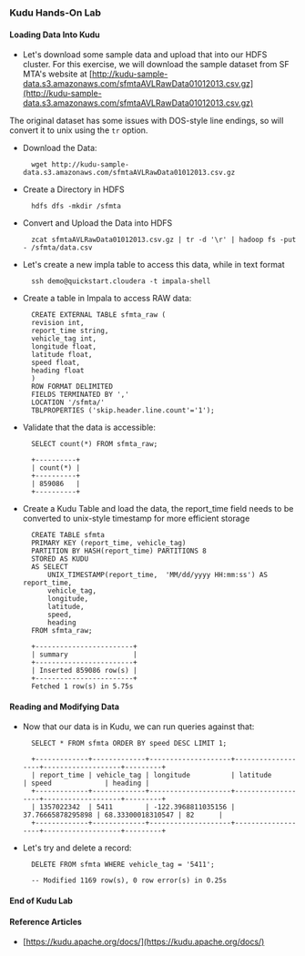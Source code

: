 ### Kudu Hands-On Lab

#### Loading Data Into Kudu

* Let's download some sample data and upload that into our HDFS cluster. For this exercise, we will download the sample dataset from SF MTA's website at [http://kudu-sample-data.s3.amazonaws.com/sfmtaAVLRawData01012013.csv.gz](http://kudu-sample-data.s3.amazonaws.com/sfmtaAVLRawData01012013.csv.gz)

The original dataset has some issues with DOS-style line endings, so will convert it to unix using the `tr` option.

* Download the Data:

		wget http://kudu-sample-data.s3.amazonaws.com/sfmtaAVLRawData01012013.csv.gz

* Create a Directory in HDFS

		hdfs dfs -mkdir /sfmta

* Convert and Upload the Data into HDFS

		zcat sfmtaAVLRawData01012013.csv.gz | tr -d '\r' | hadoop fs -put - /sfmta/data.csv

* Let's create a new impla table to access this data, while in text format

		ssh demo@quickstart.cloudera -t impala-shell

* Create a table in Impala to access RAW data:
	
		CREATE EXTERNAL TABLE sfmta_raw (
		revision int,    
  		report_time string,  
  		vehicle_tag int,  
  		longitude float,  
  		latitude float,  
  		speed float,  
  		heading float  
		)  
		ROW FORMAT DELIMITED  
		FIELDS TERMINATED BY ','  
		LOCATION '/sfmta/'  
		TBLPROPERTIES ('skip.header.line.count'='1');

* Validate that the data is accessible:
	
		SELECT count(*) FROM sfmta_raw;

		+----------+
		| count(*) |
		+----------+
		| 859086   |
		+----------+
	
* Create a Kudu Table and load the data, the report_time field needs to be converted to unix-style timestamp for more efficient storage

	
		CREATE TABLE sfmta  
		PRIMARY KEY (report_time, vehicle_tag)
		PARTITION BY HASH(report_time) PARTITIONS 8
		STORED AS KUDU
		AS SELECT
  			UNIX_TIMESTAMP(report_time,  'MM/dd/yyyy HH:mm:ss') AS report_time,
  			vehicle_tag,
  			longitude,
  			latitude,
  			speed,
  			heading
		FROM sfmta_raw;

		+------------------------+
		| summary                |
		+------------------------+
		| Inserted 859086 row(s) |
		+------------------------+
		Fetched 1 row(s) in 5.75s


#### Reading and Modifying Data

* Now that our data is in Kudu, we can run queries against that:

		SELECT * FROM sfmta ORDER BY speed DESC LIMIT 1;

		+-------------+-------------+--------------------+-------------------+-------------------+---------+
		| report_time | vehicle_tag | longitude          | latitude          | speed             | heading |
		+-------------+-------------+--------------------+-------------------+-------------------+---------+
		| 1357022342  | 5411        | -122.3968811035156 | 37.76665878295898 | 68.33300018310547 | 82      |
		+-------------+-------------+--------------------+-------------------+-------------------+---------+
		
* Let's try and delete a record:

		DELETE FROM sfmta WHERE vehicle_tag = '5411';

		-- Modified 1169 row(s), 0 row error(s) in 0.25s
		
#### End of Kudu Lab

#### Reference Articles
* [https://kudu.apache.org/docs/](https://kudu.apache.org/docs/)


